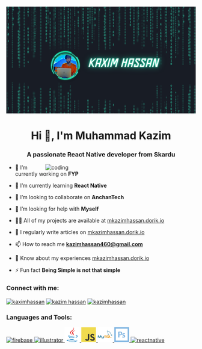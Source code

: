 ![logo](https://github.com/M-kaxim/FYP/blob/main/mybanner.png)
<h1 align="center">Hi 👋, I'm Muhammad Kazim</h1>
<h3 align="center">A passionate React Native developer from Skardu</h3>
<img align="right" alt="coding" width="400" src="https://user-images.githubusercontent.com/55389276/140866485-8fb1c876-9a8f-4d6a-98dc-08c4981eaf70.gif">

- 🔭 I’m currently working on **FYP**

- 🌱 I’m currently learning **React Native**

- 👯 I’m looking to collaborate on **AnchanTech**

- 🤝 I’m looking for help with **Myself**

- 👨‍💻 All of my projects are available at [mkazimhassan.dorik.io](mkazimhassan.dorik.io)

- 📝 I regularly write articles on [mkazimhassan.dorik.io](mkazimhassan.dorik.io)

- 📫 How to reach me **kazimhassan460@gmail.com**

- 📄 Know about my experiences [mkazimhassan.dorik.io](mkazimhassan.dorik.io)

- ⚡ Fun fact **Being Simple is not that simple**

<h3 align="left">Connect with me:</h3>
<p align="left">
<a href="https://twitter.com/kaximhassan" target="blank"><img align="center" src="https://raw.githubusercontent.com/rahuldkjain/github-profile-readme-generator/master/src/images/icons/Social/twitter.svg" alt="kaximhassan" height="30" width="40" /></a>
<a href="https://fb.com/kazim hassan" target="blank"><img align="center" src="https://raw.githubusercontent.com/rahuldkjain/github-profile-readme-generator/master/src/images/icons/Social/facebook.svg" alt="kazim hassan" height="30" width="40" /></a>
<a href="https://instagram.com/kaximhassan" target="blank"><img align="center" src="https://raw.githubusercontent.com/rahuldkjain/github-profile-readme-generator/master/src/images/icons/Social/instagram.svg" alt="kazimhassan" height="30" width="40" /></a>
</p>

<h3 align="left">Languages and Tools:</h3>
<p align="left"> <a href="https://firebase.google.com/" target="_blank" rel="noreferrer"> <img src="https://www.vectorlogo.zone/logos/firebase/firebase-icon.svg" alt="firebase" width="40" height="40"/> </a> <a href="https://www.adobe.com/in/products/illustrator.html" target="_blank" rel="noreferrer"> <img src="https://www.vectorlogo.zone/logos/adobe_illustrator/adobe_illustrator-icon.svg" alt="illustrator" width="40" height="40"/> </a> <a href="https://www.java.com" target="_blank" rel="noreferrer"> <img src="https://raw.githubusercontent.com/devicons/devicon/master/icons/java/java-original.svg" alt="java" width="40" height="40"/> </a> <a href="https://developer.mozilla.org/en-US/docs/Web/JavaScript" target="_blank" rel="noreferrer"> <img src="https://raw.githubusercontent.com/devicons/devicon/master/icons/javascript/javascript-original.svg" alt="javascript" width="40" height="40"/> </a> <a href="https://www.mysql.com/" target="_blank" rel="noreferrer"> <img src="https://raw.githubusercontent.com/devicons/devicon/master/icons/mysql/mysql-original-wordmark.svg" alt="mysql" width="40" height="40"/> </a> <a href="https://www.photoshop.com/en" target="_blank" rel="noreferrer"> <img src="https://raw.githubusercontent.com/devicons/devicon/master/icons/photoshop/photoshop-line.svg" alt="photoshop" width="40" height="40"/> </a> <a href="https://reactnative.dev/" target="_blank" rel="noreferrer"> <img src="https://reactnative.dev/img/header_logo.svg" alt="reactnative" width="40" height="40"/> </a> </p>

